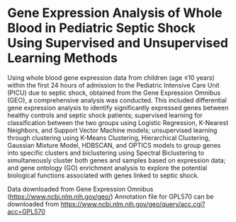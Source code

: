 # Gene Expression Analysis of Whole Blood in Pediatric Septic Shock Using Supervised and Unsupervised Learning Methods
Using whole blood gene expression data from children (age ≤10 years) within the first 24 hours of admission to the Pediatric Intensive Care Unit (PICU) due to septic shock, obtained from the Gene Expression Omnibus (GEO), a comprehensive analysis was conducted. This included differential gene expression analysis to identify significantly expressed genes between healthy controls and septic shock patients; supervised learning for classification between the two groups using Logistic Regression, K-Nearest Neighbors, and Support Vector Machine models; unsupervised learning through clustering using K-Means Clustering, Hierarchical Clustering, Gaussian Mixture Model, HDBSCAN, and OPTICS models to group genes into specific clusters and biclustering using Spectral Biclustering to simultaneously cluster both genes and samples based on expression data; and gene ontology (GO) enrichment analysis to explore the potential biological functions associated with genes linked to septic shock.

Data downloaded from Gene Expression Omnibus (https://www.ncbi.nlm.nih.gov/geo/) 
Annotation file for GPL570 can be downloaded from https://www.ncbi.nlm.nih.gov/geo/query/acc.cgi?acc=GPL570
